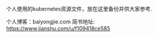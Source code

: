个人使用的kubernetes资源文件，放在这里备份并供大家参考.

个人博客：baiyongjie.com
简书地址: https://www.jianshu.com/u/f109418ce585
